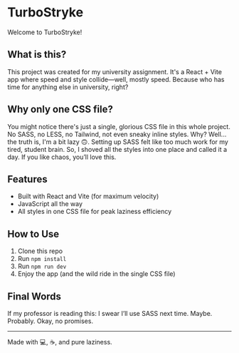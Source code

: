 # TurboStryke

Welcome to TurboStryke!

## What is this?
This project was created for my university assignment. It's a React + Vite app where speed and style collide—well, mostly speed. Because who has time for anything else in university, right?

## Why only one CSS file?
You might notice there's just a single, glorious CSS file in this whole project. No SASS, no LESS, no Tailwind, not even sneaky inline styles. Why? Well... the truth is, I'm a bit lazy 🙃. Setting up SASS felt like too much work for my tired, student brain. So, I shoved all the styles into one place and called it a day. If you like chaos, you’ll love this.

## Features
- Built with React and Vite (for maximum velocity)
- JavaScript all the way
- All styles in one CSS file for peak laziness efficiency

## How to Use
1. Clone this repo
2. Run `npm install`
3. Run `npm run dev`
4. Enjoy the app (and the wild ride in the single CSS file)

## Final Words
If my professor is reading this: I swear I’ll use SASS next time. Maybe. Probably. Okay, no promises.

---

Made with 💻, ☕, and pure laziness.
